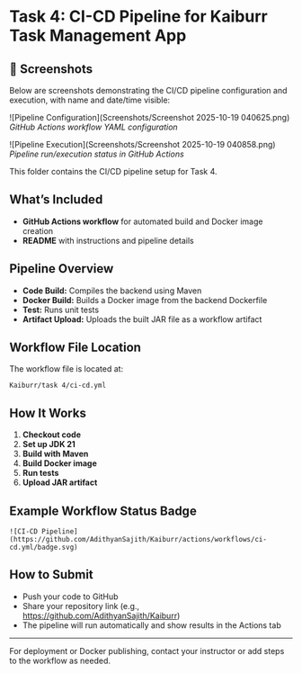 # Task 4: CI-CD Pipeline for Kaiburr Task Management App

## 📸 Screenshots

Below are screenshots demonstrating the CI/CD pipeline configuration and execution, with name and date/time visible:

![Pipeline Configuration](Screenshots/Screenshot 2025-10-19 040625.png)
*GitHub Actions workflow YAML configuration*

![Pipeline Execution](Screenshots/Screenshot 2025-10-19 040858.png)
*Pipeline run/execution status in GitHub Actions*

This folder contains the CI/CD pipeline setup for Task 4.

## What’s Included

- **GitHub Actions workflow** for automated build and Docker image creation
- **README** with instructions and pipeline details

## Pipeline Overview

- **Code Build:** Compiles the backend using Maven
- **Docker Build:** Builds a Docker image from the backend Dockerfile
- **Test:** Runs unit tests
- **Artifact Upload:** Uploads the built JAR file as a workflow artifact

## Workflow File Location

The workflow file is located at:

```
Kaiburr/task 4/ci-cd.yml
```

## How It Works

1. **Checkout code**
2. **Set up JDK 21**
3. **Build with Maven**
4. **Build Docker image**
5. **Run tests**
6. **Upload JAR artifact**

## Example Workflow Status Badge

```
![CI-CD Pipeline](https://github.com/AdithyanSajith/Kaiburr/actions/workflows/ci-cd.yml/badge.svg)
```

## How to Submit

- Push your code to GitHub
- Share your repository link (e.g., https://github.com/AdithyanSajith/Kaiburr)
- The pipeline will run automatically and show results in the Actions tab

---

For deployment or Docker publishing, contact your instructor or add steps to the workflow as needed.
